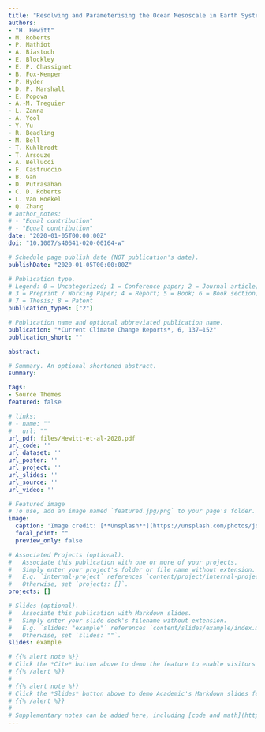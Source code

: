 ```yaml
---
title: "Resolving and Parameterising the Ocean Mesoscale in Earth System Models"
authors:
- "H. Hewitt"
- M. Roberts
- P. Mathiot
- A. Biastoch
- E. Blockley
- E. P. Chassignet
- B. Fox-Kemper
- P. Hyder
- D. P. Marshall
- E. Popova
- A.-M. Treguier
- L. Zanna
- A. Yool
- Y. Yu
- R. Beadling
- M. Bell
- T. Kuhlbrodt
- T. Arsouze
- A. Bellucci
- F. Castruccio
- B. Gan
- D. Putrasahan
- C. D. Roberts
- L. Van Roekel
- Q. Zhang
# author_notes:
# - "Equal contribution"
# - "Equal contribution"
date: "2020-01-05T00:00:00Z"
doi: "10.1007/s40641-020-00164-w"

# Schedule page publish date (NOT publication's date).
publishDate: "2020-01-05T00:00:00Z"

# Publication type.
# Legend: 0 = Uncategorized; 1 = Conference paper; 2 = Journal article;
# 3 = Preprint / Working Paper; 4 = Report; 5 = Book; 6 = Book section;
# 7 = Thesis; 8 = Patent
publication_types: ["2"]

# Publication name and optional abbreviated publication name.
publication: "*Current Climate Change Reports*, 6, 137–152"
publication_short: ""

abstract: 

# Summary. An optional shortened abstract.
summary: 

tags:
- Source Themes
featured: false

# links:
# - name: ""
#   url: ""
url_pdf: files/Hewitt-et-al-2020.pdf
url_code: ''
url_dataset: ''
url_poster: ''
url_project: ''
url_slides: ''
url_source: ''
url_video: ''

# Featured image
# To use, add an image named `featured.jpg/png` to your page's folder. 
image:
  caption: 'Image credit: [**Unsplash**](https://unsplash.com/photos/jdD8gXaTZsc)'
  focal_point: ""
  preview_only: false

# Associated Projects (optional).
#   Associate this publication with one or more of your projects.
#   Simply enter your project's folder or file name without extension.
#   E.g. `internal-project` references `content/project/internal-project/index.md`.
#   Otherwise, set `projects: []`.
projects: []

# Slides (optional).
#   Associate this publication with Markdown slides.
#   Simply enter your slide deck's filename without extension.
#   E.g. `slides: "example"` references `content/slides/example/index.md`.
#   Otherwise, set `slides: ""`.
slides: example

# {{% alert note %}}
# Click the *Cite* button above to demo the feature to enable visitors to import publication metadata into their reference management software.
# {{% /alert %}}
# 
# {{% alert note %}}
# Click the *Slides* button above to demo Academic's Markdown slides feature.
# {{% /alert %}}
# 
# Supplementary notes can be added here, including [code and math](https://sourcethemes.com/academic/docs/writing-markdown-latex/).
---
```

